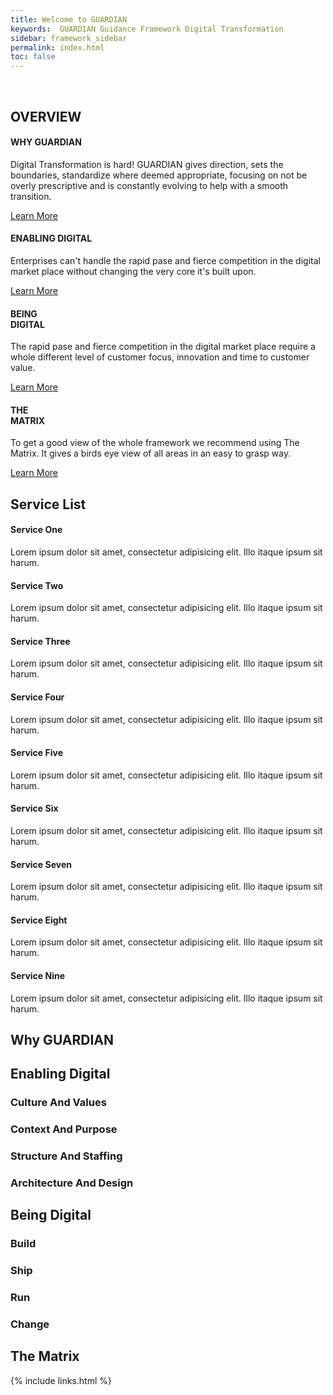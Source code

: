 ```yaml
---
title: Welcome to GUARDIAN
keywords:  GUARDIAN Guidance Framework Digital Transformation
sidebar: framework_sidebar
permalink: index.html
toc: false
---
```

<br>
<div class="row">
        <div class="col-lg-12">
            <h2 class="page-header">OVERVIEW</h2>
        </div>
        <div class="col-md-3 col-sm-6">
            <div class="panel panel-default text-center">
                <div class="panel-heading">
                    <span class="fa-stack fa-5x">
                          <i class="fa fa-circle fa-stack-2x text-primary" style="color:#347DBE"></i>
                          <i class="fa fa-dot-circle-o fa-stack-1x fa-inverse"></i>
                    </span>
                </div>
                <div class="panel-body">
                    <h4>WHY GUARDIAN</h4>
                    <p>Digital Transformation is hard! GUARDIAN gives direction, sets the boundaries, standardize where deemed appropriate, focusing on not be overly prescriptive and is constantly evolving to help with a smooth transition.</p>
                    <a href="#why-guardian" class="btn btn-primary">Learn More</a>
                </div>
            </div>
        </div>
        <div class="col-md-3 col-sm-6">
            <div class="panel panel-default text-center">
                <div class="panel-heading">
                    <span class="fa-stack fa-5x">
                          <i class="fa fa-circle fa-stack-2x text-primary" style="color:#347DBE"></i>
                          <i class="fa fa-compass fa-stack-1x fa-inverse"></i>
                    </span>
                </div>
                <div class="panel-body">
                    <h4>ENABLING DIGITAL</h4>
                    <p>Enterprises can't handle the rapid pase and fierce competition in the digital market place without changing the very core it's built upon.</p>
                    <a href="#enabling-digital" class="btn btn-primary">Learn More</a>
                </div>
            </div>
        </div>
        <div class="col-md-3 col-sm-6">
            <div class="panel panel-default text-center">
                <div class="panel-heading">
                    <span class="fa-stack fa-5x">
                          <i class="fa fa-circle fa-stack-2x text-primary" style="color:#347DBE"></i>
                          <i class="fa fa-cubes fa-stack-1x fa-inverse"></i>
                    </span>
                </div>
                <div class="panel-body">
                    <h4>BEING<br>DIGITAL</h4>
                    <p>The rapid pase and fierce competition in the digital market place require a whole different level of customer focus, innovation and time to customer value.</p>
                    <a href="#being-digital" class="btn btn-primary">Learn More</a>
                </div>
            </div>
        </div>
        <div class="col-md-3 col-sm-6">
            <div class="panel panel-default text-center">
                <div class="panel-heading">
                    <span class="fa-stack fa-5x">
                          <i class="fa fa-circle fa-stack-2x text-primary" style="color:#347DBE"></i>
                          <i class="fa fa-road fa-stack-1x fa-inverse"></i>
                    </span>
                </div>
                <div class="panel-body">
                    <h4>THE<br>MATRIX</h4>
                    <p>To get a good view of the whole framework we recommend using The Matrix. It gives a birds eye view of all areas in an easy to grasp way.</p>
                    <a href="the-matrix.html" class="btn btn-primary">Learn More</a>
                </div>
            </div>
        </div>
    </div>

<!-- Service List -->
<!-- The circle icons use Font Awesome's stacked icon classes. For more information, visit http://fontawesome.io/examples/ -->
<div class="row">
    <div class="col-lg-12">
        <h2 class="page-header">Service List</h2>
    </div>
    <div class="col-md-4">
        <div class="media">
            <div class="pull-left">
                <span class="fa-stack fa-2x">
                      <i class="fa fa-circle fa-stack-2x text-primary"></i>
                      <i class="fa fa-tree fa-stack-1x fa-inverse"></i>
                </span>
            </div>
            <div class="media-body">
                <h4 class="media-heading">Service One</h4>
                <p>Lorem ipsum dolor sit amet, consectetur adipisicing elit. Illo itaque ipsum sit harum.</p>
            </div>
        </div>
        <div class="media">
            <div class="pull-left">
                <span class="fa-stack fa-2x">
                      <i class="fa fa-circle fa-stack-2x text-primary"></i>
                      <i class="fa fa-car fa-stack-1x fa-inverse"></i>
                </span>
            </div>
            <div class="media-body">
                <h4 class="media-heading">Service Two</h4>
                <p>Lorem ipsum dolor sit amet, consectetur adipisicing elit. Illo itaque ipsum sit harum.</p>
            </div>
        </div>
        <div class="media">
            <div class="pull-left">
                <span class="fa-stack fa-2x">
                      <i class="fa fa-circle fa-stack-2x text-primary"></i>
                      <i class="fa fa-support fa-stack-1x fa-inverse"></i>
                </span>
            </div>
            <div class="media-body">
                <h4 class="media-heading">Service Three</h4>
                <p>Lorem ipsum dolor sit amet, consectetur adipisicing elit. Illo itaque ipsum sit harum.</p>
            </div>
        </div>
    </div>
    <div class="col-md-4">
        <div class="media">
            <div class="pull-left">
                <span class="fa-stack fa-2x">
                      <i class="fa fa-circle fa-stack-2x text-primary"></i>
                      <i class="fa fa-database fa-stack-1x fa-inverse"></i>
                </span>
            </div>
            <div class="media-body">
                <h4 class="media-heading">Service Four</h4>
                <p>Lorem ipsum dolor sit amet, consectetur adipisicing elit. Illo itaque ipsum sit harum.</p>
            </div>
        </div>
        <div class="media">
            <div class="pull-left">
                <span class="fa-stack fa-2x">
                      <i class="fa fa-circle fa-stack-2x text-primary"></i>
                      <i class="fa fa-bomb fa-stack-1x fa-inverse"></i>
                </span>
            </div>
            <div class="media-body">
                <h4 class="media-heading">Service Five</h4>
                <p>Lorem ipsum dolor sit amet, consectetur adipisicing elit. Illo itaque ipsum sit harum.</p>
            </div>
        </div>
        <div class="media">
            <div class="pull-left">
                <span class="fa-stack fa-2x">
                      <i class="fa fa-circle fa-stack-2x text-primary"></i>
                      <i class="fa fa-bank fa-stack-1x fa-inverse"></i>
                </span>
            </div>
            <div class="media-body">
                <h4 class="media-heading">Service Six</h4>
                <p>Lorem ipsum dolor sit amet, consectetur adipisicing elit. Illo itaque ipsum sit harum.</p>
            </div>
        </div>
    </div>
    <div class="col-md-4">
        <div class="media">
            <div class="pull-left">
                <span class="fa-stack fa-2x">
                      <i class="fa fa-circle fa-stack-2x text-primary"></i>
                      <i class="fa fa-paper-plane fa-stack-1x fa-inverse"></i>
                </span>
            </div>
            <div class="media-body">
                <h4 class="media-heading">Service Seven</h4>
                <p>Lorem ipsum dolor sit amet, consectetur adipisicing elit. Illo itaque ipsum sit harum.</p>
            </div>
        </div>
        <div class="media">
            <div class="pull-left">
                <span class="fa-stack fa-2x">
                      <i class="fa fa-circle fa-stack-2x text-primary"></i>
                      <i class="fa fa-space-shuttle fa-stack-1x fa-inverse"></i>
                </span>
            </div>
            <div class="media-body">
                <h4 class="media-heading">Service Eight</h4>
                <p>Lorem ipsum dolor sit amet, consectetur adipisicing elit. Illo itaque ipsum sit harum.</p>
            </div>
        </div>
        <div class="media">
            <div class="pull-left">
                <span class="fa-stack fa-2x">
                      <i class="fa fa-circle fa-stack-2x text-primary"></i>
                      <i class="fa fa-recycle fa-stack-1x fa-inverse"></i>
                </span>
            </div>
            <div class="media-body">
                <h4 class="media-heading">Service Nine</h4>
                <p>Lorem ipsum dolor sit amet, consectetur adipisicing elit. Illo itaque ipsum sit harum.</p>
            </div>
        </div>
    </div>
</div>

## Why GUARDIAN

## Enabling Digital

### Culture And Values

### Context And Purpose

### Structure And Staffing

### Architecture And Design

## Being Digital

### Build

### Ship

### Run

### Change

## The Matrix

{% include links.html %}
